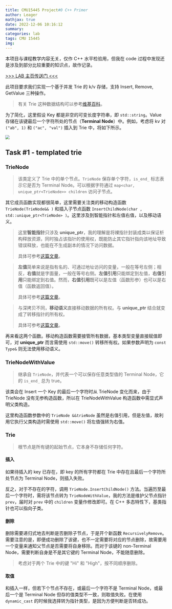 ```yaml
---
title: CMU15445 Project#0 C++ Primer
author: Leager
mathjax: true
date: 2022-12-06 10:16:12
summary:
categories: lab
tags: CMU 15445
img:
---
```


本项目与课程教学内容无关，仅作 C++ 水平检验用，但我在 code 过程中发现还是涉及到部分比较重要的知识点，故作记录。

[>>> LAB 主页传送门 <<<](https://15445.courses.cs.cmu.edu/fall2022/project0/)

<!--more-->

此项目要求我们实现一个基于并发 Trie 的 k/v 存储，支持 Insert, Remove, GetValue 三种操作。

> 有关 Trie 这种数据结构可以参考[维基百科](https://en.wikipedia.org/wiki/Trie)。

为了简化，这里假设 Key 都是非空的可变长度字符串，即 `std::string`。Value 存储在该键最后一个字符所处的节点（**Terminal Node**）中。例如，考虑将 kv 对 `("ab", 1)` 和 `("ac", "val")` 插入到 Trie 中，将如下所示。

<img src="graph.png" style="zoom: 80%;" />

## Task #1 - templated trie

### TrieNode

> 该类定义了 Trie 中的单个节点。`TrieNode` 保存单个字符，`is_end_` 标志表示它是否为 Terminal Node。可以根据字符通过 `map<char, unique_ptr<TrieNode>> children` 访问子节点。

其它成员函数实现都很简单，这里需要关注类的移动构造函数 `TrieNode(TrieNode&& )` 和插入子节点函数 `InsertChildNode(char , std::unique_ptr<TrieNode> )`。这里涉及到智能指针和左值右值，以及移动语义。

> 这里**智能指针**只涉及 **unique_ptr**，我的理解是将裸指针封装成类以保证析构释放资源，同时独占该指针的使用权，既能防止其它指针指向该地址导致错误释放，也能在不生成副本的情况下访问数据。
>
> 具体可参考[这篇文章](https://xhy3054.github.io/cpp-unique-ptr/)。

> **左值**简单来说是指有名的、可通过地址访问的变量，一般在等号左侧；相反，**右值**就是字面量，一般在等号右侧。**左值引用**只能绑定到左值，**右值引用**只能绑定到右值。然而，**右值引用**既可以是左值（函数形参）也可以是右值（函数返回值）。
>
> 具体可参考[这篇文章](https://zhuanlan.zhihu.com/p/335994370)。

> 与深拷贝不同，**移动语义**直接移动数据的所有权。与 **unique_ptr** 结合就变成了转移指针的所有权。
>
> 具体可参考[这篇文章](https://www.cnblogs.com/zhangyi1357/p/16018810.html)。

再来看这两个函数。移动构造函数需要接管所有数据，基本类型变量直接赋值即可，对 **unique_ptr** 而言需使用 `std::move()` 转移所有权。如果参数声明为 `const Type&` 则无法使用移动语义。

### TrieNodeWithValue

> 继承自 `TrieNode`，并代表一个可以保存任意类型值的 Terminal Node，它的 `is_end_` 总为 true。

该类会在 Insert 一个 Key 的最后一个字符时从 TrieNode 变化而来，由于 TrieNode 没有无参构造函数，所以在 TrieNodeWithValue 构造函数中需显式声明父类构造。

这里构造函数参数中的 `TrieNode &&trieNode` 虽然是右值引用，但是左值，故利用它执行父类构造时需使用 `std::move()` 将左值强转为右值。

### Trie

> 根节点是所有键的起始节点，它本身不存储任何字符。

#### 插入

如果待插入的 key 已存在，即 key 的所有字符都在 Trie 中存在且最后一个字符所处节点为 Terminal Node，则插入失败。

反之，对于不存在的字符，调用 `TrieNode.InsertChildNode()` 方法。当遍历至最后一个字符时，需将该节点转为 `TrieNodeWithValue`，我的方法是维护父节点指针 `prev`，届时对 `prev` 中的 `children` 变量作修改即可。在 C++ 多态特性下，基类指针也可以指向子类。

#### 删除

删除需要递归式地去判断是否删除子节点，于是开个新函数 `RecursivelyRemove`。需要注意的是，即便成功删除了该键，也不一定需要将对应的节点删除，故需要用一个变量来通知父节点是否需要将自身移除。而对于该键的 non-Terminal Node，需要判断自身是不是其它键的 Terminal Node，不能随意删除。

> 考虑对于两个 Trie 中的键 "Hi" 和 "High"，按不同顺序删除。

#### 取值

和插入一样，但若下个节点不存在，或最后一个字符不是 Terminal Node，或最后一个是 Terminal Node 但存的值类型不一致，则取值失败。在使用 `dynamic_cast` 的时候我选择转为指针类型，是因为方便判断是否转成功。


